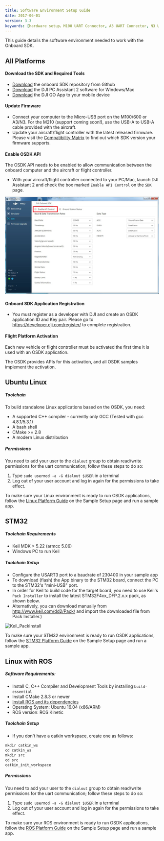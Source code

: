 ```yaml
---
title: Software Environment Setup Guide
date: 2017-06-01
version: 3.3
keywords: [hardware setup，M100 UART Connector, A3 UART Connector, N3 UART]
---
```


This guide details the software environment needed to work with the Onboard SDK. 

## All Platforms

#### Download the SDK and Required Tools

- <a href="https://github.com/dji-sdk/Onboard-SDK" target="_blank">Download</a> the onboard SDK repository from Github
- <a href="https://www.dji.com/product/matrice600/info#downloads" target="_blank">Download</a> the DJI PC Assistant 2 software for Windows/Mac
- <a href="http://www.dji.com/product/goapp" target="_blank">Download</a> the DJI GO App to your mobile device

#### Update Firmware

- Connect your computer to the Micro-USB port on the M100/600 or A3/N3. For the M210 (support coming soon!), use the USB-A to USB-A cable provided with the aircraft.
- Update your aircraft/flight controller with the latest released firmware. Please visit the [Compatibility Matrix](../appendix/versioning.html) to find out which SDK version your firmware supports.

#### Enable OSDK API

The OSDK API needs to be enabled to allow communication between the onboard computer and the aircraft or flight controller.

- With your aircraft/flight controller connected to your PC/Mac, launch DJI Assistant 2 and check the box marked `Enable API Control` on the `SDK` page.

![Enable API Control](../images/common/N1UI.png)

#### Onboard SDK Application Registration

- You must register as a developer with DJI and create an OSDK application ID and Key pair. Please go to <a href="https://developer.dji.com/register/" target="_blank">https://developer.dji.com/register/</a> to complete registration.

#### Flight Platform Activation

Each new vehicle or flight controller must be activated the first time it is used with an OSDK application. 

The OSDK provides APIs for this activation, and all OSDK samples implement the activation.


## Ubuntu Linux

##### Toolchain

To build standalone Linux applications based on the OSDK, you need:

* A supported C++ compiler - currently only GCC (Tested with gcc 4.8.1/5.3.1)
* A bash shell
* CMake >= 2.8
* A modern Linux distribution

##### Permissions

You need to add your user to the `dialout` group to obtain read/write permissions for the uart communication; follow these steps to do so:

1. Type `sudo usermod -a -G dialout $USER` in a terminal
2. Log out of your user account and log in again for the permissions to take effect.

To make sure your Linux environment is ready to run OSDK applications, follow the [Linux Platform Guide](../sample-doc/sample-setup.html#linux-oes) on the Sample Setup page and run a sample app.

## STM32

##### Toolchain Requirements
- Keil MDK > 5.22 (armcc 5.06)
- Windows PC to run Keil

##### Toolchain Setup

- Configure the USART3 port to a baudrate of 230400 in your sample app
- To download (flash) the App binary to the STM32 board, connect the PC to the STM32's "mini-USB" port.
- In order for Keil to build code for the target board, you need to use Keil's `Pack Installer` to install the latest STM32F4xx_DFP.2.x.x pack, as shown below.
- Alternatively, you can download manually from <a href="http://www.keil.com/dd2/Pack/" target="_blank">http://www.keil.com/dd2/Pack/</a> and import the downloaded file from Pack Installer.)

![Keil_PackInstall](../../images/STM32/STM32_Keil_PackInstall.png)

To make sure your STM32 environment is ready to run OSDK applications, follow the [STM32 Platform Guide](../sample-doc/sample-setup.html#stm32-oes) on the Sample Setup page and run a sample app.

## Linux with ROS

##### Software Requirements:

* Install C, C++ Compiler and Development Tools by installing ``build-essential``
* Install CMake 2.8.3 or newer
* <a href="http://wiki.ros.org/ROS/Tutorials/InstallingandConfiguringROSEnvironment">Install ROS and its dependencies</a>
* Operating System: Ubuntu 16.04 (x86/ARM)
* ROS version: ROS Kinetic

##### Toolchain Setup

* If you don't have a catkin workspace, create one as follows:
```
mkdir catkin_ws
cd catkin_ws
mkdir src
cd src
catkin_init_workspace
```

##### Permissions

You need to add your user to the `dialout` group to obtain read/write permissions for the uart communication; follow these steps to do so:

1. Type `sudo usermod -a -G dialout $USER` in a terminal
2. Log out of your user account and log in again for the permissions to take effect.

To make sure your ROS environment is ready to run OSDK applications, follow the [ROS Platform Guide](../sample-doc/sample-setup.html#ros-oes) on the Sample Setup page and run a sample app.

